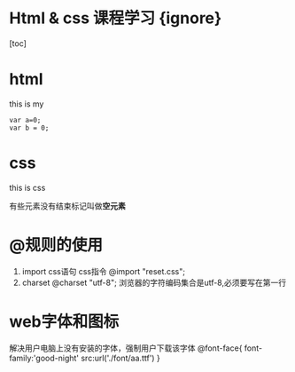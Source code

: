 # Html & css 课程学习 {ignore}
[toc]
# html
this is my
```
var a=0;
var b = 0;
```
# css
this is css

有些元素没有结束标记叫做**空元素**

# @规则的使用
1. import css语句 css指令
@import "reset.css";
2. charset
@charset "utf-8";
浏览器的字符编码集合是utf-8,必须要写在第一行

# web字体和图标
解决用户电脑上没有安装的字体，强制用户下载该字体
@font-face{
    font-family:'good-night'
    src:url('./font/aa.ttf')
}
